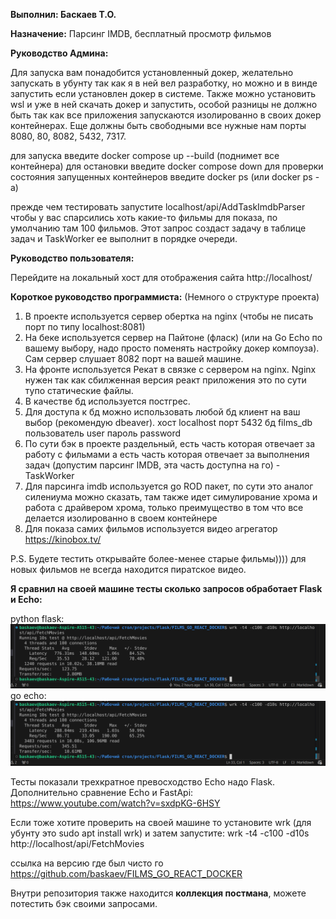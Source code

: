 **Выполнил: Баскаев Т.О.**

**Назначение:** Парсинг IMDB, бесплатный просмотр фильмов

**Руководство Админа:**

Для запуска вам понадобится установленный докер, желательно запускать в убунту так как я в ней вел разработку, но можно и в винде запустить если установлен докер в системе. Также можно установить wsl и уже в ней скачать докер и запустить, особой разницы не должно быть так как все приложения запускаются изолированно в своих докер контейнерах. Еще должны быть свободными все нужные нам порты 8080, 80, 8082, 5432, 7317.

для запуска введите docker compose up --build (поднимет все контейнера)
для остановки введите docker compose down
для проверки состояния запущенных контейнеров введите docker ps (или docker ps -a)

прежде чем тестировать запустите localhost/api/AddTaskImdbParser чтобы у вас спарсились хоть какие-то фильмы для показа, по умолчанию там 100 фильмов. Этот запрос создаст задачу в таблице задач и TaskWorker ее выполнит в порядке очереди.

**Руководство пользователя:**

Перейдите на локальный хост для отображения сайта http://localhost/



**Короткое руководство программиста:**
(Немного о структуре проекта)

1. В проекте используется сервер обертка на nginx (чтобы не писать порт по типу localhost:8081)
2. На беке используется сервер на Пайтоне (фласк) (или на Go Echo по вашему выбору, надо просто поменять настройку докер компоуза). Сам сервер слушает 8082 порт на вашей машине.
3. На фронте используется Рекат в связке с сервером на nginx. Nginx нужен так как сбилженная версия реакт приложения это по сути тупо статические файлы.
4. В качестве бд используется постгрес.
5. Для доступа к бд можно использовать любой бд клиент на ваш выбор (рекомендую dbeaver).
   хост localhost
   порт 5432
   бд films_db
   пользователь user
   пароль password
6. По сути бэк в проекте раздельный, есть часть которая отвечает за работу с фильмами а есть часть которая отвечает за выполнения задач (допустим парсинг IMDB, эта часть доступна на го) - TaskWorker
7. Для парсинга imdb используется go ROD пакет, по сути это аналог силениума можно сказать, там также идет симулирование хрома и работа с драйвером хрома, только преимущество в том что все делается изолированно в своем контейнере
8. Для показа самих фильмов используется видео агрегатор https://kinobox.tv/

P.S. Будете тестить открывайте более-менее старые фильмы)))) для новых фильмов не всегда находится пиратское видео.

**Я сравнил на своей машине тесты сколько запросов обработает Flask и Echo:**

python flask:
<img  src="flask.png" />
go echo:
<img  src="Echo.png" />

Тесты показали трехкратное превосходство Echo надо Flask.
Дополнительно сравнение Echo и FastApi: https://www.youtube.com/watch?v=sxdpKG-6HSY

Если тоже хотите проверить на своей машине то установите wrk (для убунту это sudo apt install wrk) и затем запустите:
wrk -t4 -c100 -d10s http://localhost/api/FetchMovies



ссылка на версию где был чисто го https://github.com/baskaev/FILMS_GO_REACT_DOCKER

Внутри репозитория также находится **коллекция постмана**, можете потестить бэк своими запросами.
